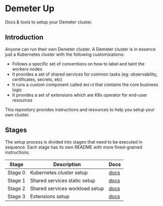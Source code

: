 # Demeter Up

Docs & tools to setup your Demeter cluster.

## Introduction

Anyone can run their own Demeter cluster. A Demeter cluster is in essence just a Kubernetes cluster with the following customizations:

- Follows a specific set of conventions on how to label and taint the workers nodes
- It provides a set of shared services for common tasks (eg: observability, certificates, secrets, etc)
- It runs a custom component called `dmtrd` that contains the core business logic
- It provides a set of extensions which are K8s operator for end-user resources

This repository provides instructions and resources to help you setup your own cluster.

## Stages

The setup process is divided into stages that need to be executed in sequence. Each stage has its own README with more fined-grained instructions.

| Stage   | Description                    | Docs                     |
| ------- | ------------------------------ | ------------------------ |
| Stage 0 | Kubernetes cluster setup       | [docs](stage0/README.md) |
| Stage 1 | Shared services static setup   | [docs](stage1/README.md) |
| Stage 2 | Shared services workload setup | [docs](stage2/README.md) |
| Stage 3 | Extensions setup               | [docs](stage3/README.md) |

